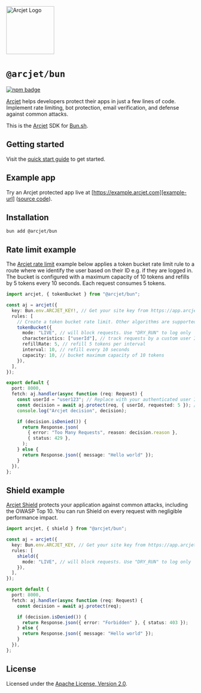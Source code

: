 <a href="https://arcjet.com" target="_arcjet-home">
  <picture>
    <source media="(prefers-color-scheme: dark)" srcset="https://arcjet.com/logo/arcjet-dark-lockup-voyage-horizontal.svg">
    <img src="https://arcjet.com/logo/arcjet-light-lockup-voyage-horizontal.svg" alt="Arcjet Logo" height="128" width="auto">
  </picture>
</a>

# `@arcjet/bun`

<p>
  <a href="https://www.npmjs.com/package/@arcjet/bun">
    <picture>
      <source media="(prefers-color-scheme: dark)" srcset="https://img.shields.io/npm/v/%40arcjet%2Fbun?style=flat-square&label=%E2%9C%A6Aj&labelColor=000000&color=5C5866">
      <img alt="npm badge" src="https://img.shields.io/npm/v/%40arcjet%2Fbun?style=flat-square&label=%E2%9C%A6Aj&labelColor=ECE6F0&color=ECE6F0">
    </picture>
  </a>
</p>

[Arcjet][arcjet] helps developers protect their apps in just a few lines of
code. Implement rate limiting, bot protection, email verification, and defense
against common attacks.

This is the [Arcjet][arcjet] SDK for [Bun.sh][bun-sh].

## Getting started

Visit the [quick start guide][quick-start] to get started.

## Example app

Try an Arcjet protected app live at [https://example.arcjet.com][example-url]
([source code][example-source]).

## Installation

```shell
bun add @arcjet/bun
```

## Rate limit example

The [Arcjet rate limit][rate-limit-concepts-docs] example below applies a token
bucket rate limit rule to a route where we identify the user based on their ID
e.g. if they are logged in. The bucket is configured with a maximum capacity of
10 tokens and refills by 5 tokens every 10 seconds. Each request consumes 5
tokens.

```ts
import arcjet, { tokenBucket } from "@arcjet/bun";

const aj = arcjet({
  key: Bun.env.ARCJET_KEY!, // Get your site key from https://app.arcjet.com
  rules: [
    // Create a token bucket rate limit. Other algorithms are supported.
    tokenBucket({
      mode: "LIVE", // will block requests. Use "DRY_RUN" to log only
      characteristics: ["userId"], // track requests by a custom user ID
      refillRate: 5, // refill 5 tokens per interval
      interval: 10, // refill every 10 seconds
      capacity: 10, // bucket maximum capacity of 10 tokens
    }),
  ],
});

export default {
  port: 8000,
  fetch: aj.handler(async function (req: Request) {
    const userId = "user123"; // Replace with your authenticated user ID
    const decision = await aj.protect(req, { userId, requested: 5 }); // Deduct 5 tokens from the bucket
    console.log("Arcjet decision", decision);

    if (decision.isDenied()) {
      return Response.json(
        { error: "Too Many Requests", reason: decision.reason },
        { status: 429 },
      );
    } else {
      return Response.json({ message: "Hello world" });
    }
  }),
};
```

## Shield example

[Arcjet Shield][shield-concepts-docs] protects your application against common
attacks, including the OWASP Top 10. You can run Shield on every request with
negligible performance impact.

```ts
import arcjet, { shield } from "@arcjet/bun";

const aj = arcjet({
  key: Bun.env.ARCJET_KEY, // Get your site key from https://app.arcjet.com
  rules: [
    shield({
      mode: "LIVE", // will block requests. Use "DRY_RUN" to log only
    }),
  ],
});

export default {
  port: 8000,
  fetch: aj.handler(async function (req: Request) {
    const decision = await aj.protect(req);

    if (decision.isDenied()) {
      return Response.json({ error: "Forbidden" }, { status: 403 });
    } else {
      return Response.json({ message: "Hello world" });
    }
  }),
};
```

## License

Licensed under the [Apache License, Version 2.0][apache-license].

[arcjet]: https://arcjet.com
[bun-sh]: https://bun.sh/
[example-url]: https://example.arcjet.com
[quick-start]: https://docs.arcjet.com/get-started/bun
[example-source]: https://github.com/arcjet/arcjet-js-example
[rate-limit-concepts-docs]: https://docs.arcjet.com/rate-limiting/concepts
[shield-concepts-docs]: https://docs.arcjet.com/shield/concepts
[apache-license]: http://www.apache.org/licenses/LICENSE-2.0
